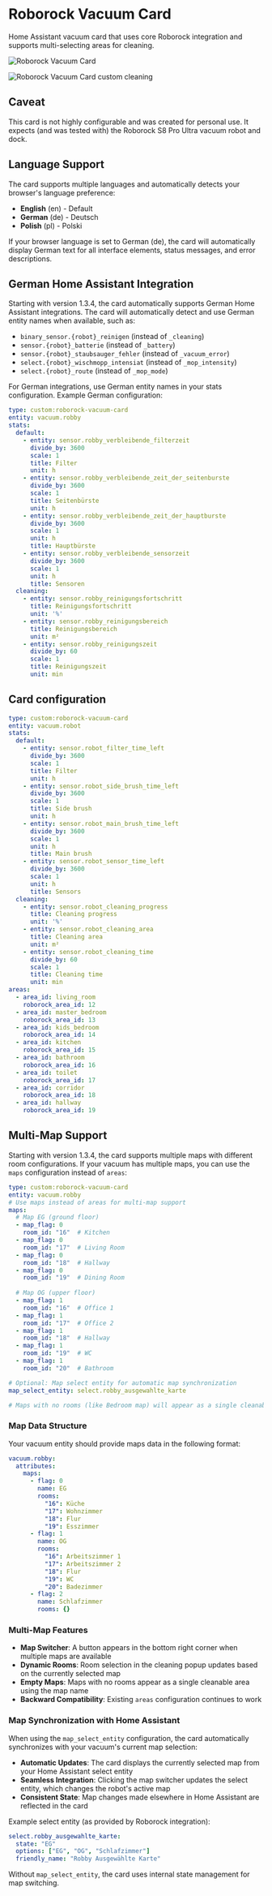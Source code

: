# Roborock Vacuum Card

Home Assistant vacuum card that uses core Roborock integration and supports multi-selecting areas for cleaning.

![Roborock Vacuum Card](/images/roborock-vacuum-card.png)

![Roborock Vacuum Card custom cleaning](/images/roborock-vacuum-card-popup.png)

## Caveat

This card is not highly configurable and was created for personal use. It expects (and was tested with) the Roborock S8 Pro Ultra vacuum robot and dock.

## Language Support

The card supports multiple languages and automatically detects your browser's language preference:
- **English** (en) - Default
- **German** (de) - Deutsch
- **Polish** (pl) - Polski

If your browser language is set to German (de), the card will automatically display German text for all interface elements, status messages, and error descriptions.

## German Home Assistant Integration

Starting with version 1.3.4, the card automatically supports German Home Assistant integrations. The card will automatically detect and use German entity names when available, such as:

- `binary_sensor.{robot}_reinigen` (instead of `_cleaning`)
- `sensor.{robot}_batterie` (instead of `_battery`)
- `sensor.{robot}_staubsauger_fehler` (instead of `_vacuum_error`)
- `select.{robot}_wischmopp_intensiat` (instead of `_mop_intensity`)
- `select.{robot}_route` (instead of `_mop_mode`)

For German integrations, use German entity names in your stats configuration. Example German configuration:

```yaml
type: custom:roborock-vacuum-card
entity: vacuum.robby
stats:
  default:
    - entity: sensor.robby_verbleibende_filterzeit
      divide_by: 3600
      scale: 1
      title: Filter
      unit: h
    - entity: sensor.robby_verbleibende_zeit_der_seitenburste
      divide_by: 3600
      scale: 1
      title: Seitenbürste
      unit: h
    - entity: sensor.robby_verbleibende_zeit_der_hauptburste
      divide_by: 3600
      scale: 1
      unit: h
      title: Hauptbürste
    - entity: sensor.robby_verbleibende_sensorzeit
      divide_by: 3600
      scale: 1
      unit: h
      title: Sensoren
  cleaning:
    - entity: sensor.robby_reinigungsfortschritt
      title: Reinigungsfortschritt
      unit: '%'
    - entity: sensor.robby_reinigungsbereich
      title: Reinigungsbereich
      unit: m²
    - entity: sensor.robby_reinigungszeit
      divide_by: 60
      scale: 1
      title: Reinigungszeit
      unit: min
```

## Card configuration

```yaml
type: custom:roborock-vacuum-card
entity: vacuum.robot
stats:
  default:
    - entity: sensor.robot_filter_time_left
      divide_by: 3600
      scale: 1
      title: Filter
      unit: h
    - entity: sensor.robot_side_brush_time_left
      divide_by: 3600
      scale: 1
      title: Side brush
      unit: h
    - entity: sensor.robot_main_brush_time_left
      divide_by: 3600
      scale: 1
      unit: h
      title: Main brush
    - entity: sensor.robot_sensor_time_left
      divide_by: 3600
      scale: 1
      unit: h
      title: Sensors
  cleaning:
    - entity: sensor.robot_cleaning_progress
      title: Cleaning progress
      unit: '%'
    - entity: sensor.robot_cleaning_area
      title: Cleaning area
      unit: m²
    - entity: sensor.robot_cleaning_time
      divide_by: 60
      scale: 1
      title: Cleaning time
      unit: min
areas:
  - area_id: living_room
    roborock_area_id: 12
  - area_id: master_bedroom
    roborock_area_id: 13
  - area_id: kids_bedroom
    roborock_area_id: 14
  - area_id: kitchen
    roborock_area_id: 15
  - area_id: bathroom
    roborock_area_id: 16
  - area_id: toilet
    roborock_area_id: 17
  - area_id: corridor
    roborock_area_id: 18
  - area_id: hallway
    roborock_area_id: 19
```

## Multi-Map Support

Starting with version 1.3.4, the card supports multiple maps with different room configurations. If your vacuum has multiple maps, you can use the `maps` configuration instead of `areas`:

```yaml
type: custom:roborock-vacuum-card
entity: vacuum.robby
# Use maps instead of areas for multi-map support
maps:
  # Map EG (ground floor)
  - map_flag: 0
    room_id: "16"  # Kitchen
  - map_flag: 0
    room_id: "17"  # Living Room
  - map_flag: 0
    room_id: "18"  # Hallway
  - map_flag: 0
    room_id: "19"  # Dining Room
  
  # Map OG (upper floor)
  - map_flag: 1
    room_id: "16"  # Office 1
  - map_flag: 1
    room_id: "17"  # Office 2
  - map_flag: 1
    room_id: "18"  # Hallway
  - map_flag: 1
    room_id: "19"  # WC
  - map_flag: 1
    room_id: "20"  # Bathroom

# Optional: Map select entity for automatic map synchronization
map_select_entity: select.robby_ausgewahlte_karte

# Maps with no rooms (like Bedroom map) will appear as a single cleanable area
```

### Map Data Structure

Your vacuum entity should provide maps data in the following format:

```yaml
vacuum.robby:
  attributes:
    maps:
      - flag: 0
        name: EG
        rooms:
          "16": Küche
          "17": Wohnzimmer
          "18": Flur
          "19": Esszimmer
      - flag: 1
        name: OG
        rooms:
          "16": Arbeitszimmer 1
          "17": Arbeitszimmer 2
          "18": Flur
          "19": WC
          "20": Badezimmer
      - flag: 2
        name: Schlafzimmer
        rooms: {}
```

### Multi-Map Features

- **Map Switcher**: A button appears in the bottom right corner when multiple maps are available
- **Dynamic Rooms**: Room selection in the cleaning popup updates based on the currently selected map
- **Empty Maps**: Maps with no rooms appear as a single cleanable area using the map name
- **Backward Compatibility**: Existing `areas` configuration continues to work

### Map Synchronization with Home Assistant

When using the `map_select_entity` configuration, the card automatically synchronizes with your vacuum's current map selection:

- **Automatic Updates**: The card displays the currently selected map from your Home Assistant select entity
- **Seamless Integration**: Clicking the map switcher updates the select entity, which changes the robot's active map
- **Consistent State**: Map changes made elsewhere in Home Assistant are reflected in the card

Example select entity (as provided by Roborock integration):
```yaml
select.robby_ausgewahlte_karte:
  state: "EG"
  options: ["EG", "OG", "Schlafzimmer"]
  friendly_name: "Robby Ausgewählte Karte"
```

Without `map_select_entity`, the card uses internal state management for map switching.

```
